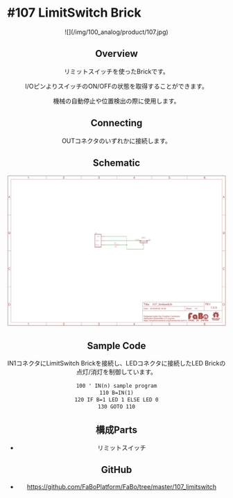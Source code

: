 # #107 LimitSwitch Brick

<center>![](/img/100_analog/product/107.jpg)
<!--COLORME-->

## Overview
リミットスイッチを使ったBrickです。

I/OピンよりスイッチのON/OFFの状態を取得することができます。

機械の自動停止や位置検出の際に使用します。

## Connecting

OUTコネクタのいずれかに接続します。

## Schematic
![](/img/100_analog/schematic/107_limitswitch.png)

## Sample Code

IN1コネクタにLimitSwitch Brickを接続し、LEDコネクタに接続したLED Brickの点灯/消灯を制御しています。

```
100 ' IN(n) sample program
110 B=IN(1)
120 IF B=1 LED 1 ELSE LED 0
130 GOTO 110
```

## 構成Parts
- リミットスイッチ

## GitHub
- https://github.com/FaBoPlatform/FaBo/tree/master/107_limitswitch
